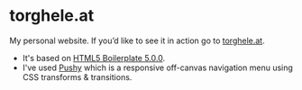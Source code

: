 torghele.at
===========

My personal website. If you’d like to see it in action go to [torghele.at](https://torghele.at).

* It's based on [HTML5 Boilerplate 5.0.0](https://github.com/h5bp/html5-boilerplate).
* I've used [Pushy](https://github.com/christophery/pushy) which is a responsive off-canvas navigation menu using CSS transforms & transitions.


